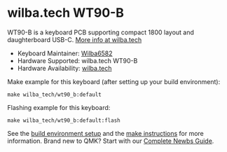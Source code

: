 # wilba.tech WT90-B

WT90-B is a keyboard PCB supporting compact 1800 layout and daughterboard USB-C. [More info at wilba.tech](https://wilba.tech/)

-   Keyboard Maintainer: [Wilba6582](https://github.com/Wilba6582)
-   Hardware Supported: wilba.tech WT90-B
-   Hardware Availability: [wilba.tech](https://wilba.tech/)

Make example for this keyboard (after setting up your build environment):

    make wilba_tech/wt90_b:default

Flashing example for this keyboard:

    make wilba_tech/wt90_b:default:flash

See the [build environment setup](https://docs.qmk.fm/#/getting_started_build_tools) and the [make instructions](https://docs.qmk.fm/#/getting_started_make_guide) for more information. Brand new to QMK? Start with our [Complete Newbs Guide](https://docs.qmk.fm/#/newbs).
